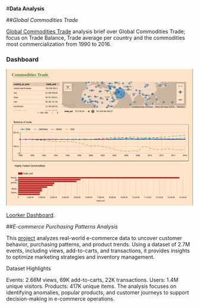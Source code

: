 #**Data Analysis**

##*Global Commodities Trade*

[Global Commodities Trade](/global-commodity-trade-until2016.ipynb) analysis brief over Global Commodities Trade; focus on Trade Balance, Trade average per country and the commodities most 
commercialization from 1990 to 2016.

### Dashboard
![alt text](https://github.com/cristianBMJ/Data_Analysis_Projects/blob/main/dashboard.png)

[Loorker Dashboard]( https://lookerstudio.google.com/s/oe_5i8H4_cU ).

##*E-commerce Purchasing Patterns Analysis*

This [project](analyzing-purchasing-patterns.ipynb) analyzes real-world e-commerce data to uncover customer behavior, purchasing patterns, and product trends. Using a dataset of 2.7M events, including views, add-to-carts, and transactions, it provides insights to optimize marketing strategies and inventory management.

Dataset Highlights

Events: 2.66M views, 69K add-to-carts, 22K transactions.
Users: 1.4M unique visitors.
Products: 417K unique items.
The analysis focuses on identifying anomalies, popular products, and customer journeys to support decision-making in e-commerce operations.
